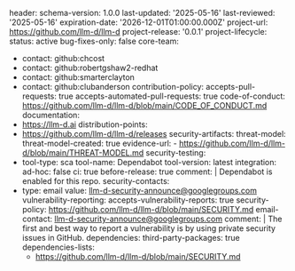header:
schema-version: 1.0.0
last-updated: '2025-05-16'
last-reviewed: '2025-05-16'
expiration-date: '2026-12-01T01:00:00.000Z'
project-url: https://github.com/llm-d/llm-d
project-release: '0.0.1'
project-lifecycle:
status: active
bug-fixes-only: false
core-team:

- contact: github:chcost
- contact: github:robertgshaw2-redhat
- contact: github:smarterclayton
- contact: github:clubanderson
  contribution-policy:
  accepts-pull-requests: true
  accepts-automated-pull-requests: true
  code-of-conduct: https://github.com/llm-d/llm-d/blob/main/CODE_OF_CONDUCT.md
  documentation:
- https://llm-d.ai
  distribution-points:
- https://github.com/llm-d/llm-d/releases
  security-artifacts:
  threat-model:
  threat-model-created: true
  evidence-url: - https://github.com/llm-d/llm-d/blob/main/THREAT-MODEL.md
  security-testing:
- tool-type: sca
  tool-name: Dependabot
  tool-version: latest
  integration:
  ad-hoc: false
  ci: true
  before-release: true
  comment: |
  Dependabot is enabled for this repo.
  security-contacts:
- type: email
  value: llm-d-security-announce@googlegroups.com
  vulnerability-reporting:
  accepts-vulnerability-reports: true
  security-policy: https://github.com/llm-d/llm-d/blob/main/SECURITY.md
  email-contact: llm-d-security-announce@googlegroups.com
  comment: |
  The first and best way to report a vulnerability is by using private security issues in GitHub.
  dependencies:
  third-party-packages: true
  dependencies-lists:
  - https://github.com/llm-d/llm-d/blob/main/SECURITY.md
